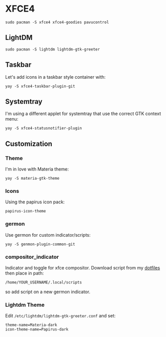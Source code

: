 # XFCE4
```
sudo pacman -S xfce4 xfce4-goodies pavucontrol
```

## LightDM
```
sudo pacman -S lightdm lightdm-gtk-greeter
```

## Taskbar
Let's add icons in a taskbar style container with:
```
yay -S xfce4-taskbar-plugin-git
```

## Systemtray
I'm using a different applet for systemtray that use the correct GTK context menu:
```
yay -S xfce4-statusnotifier-plugin
```

## Customization
### Theme
I'm in love with Materia theme:
```
yay -S materia-gtk-theme
```

### Icons
Using the papirus icon pack:
```
papirus-icon-theme
```

### germon
Use germon for custom indicator/scripts:
```
yay -S genmon-plugin-common-git
```

### compositor_indicator
Indicator and toggle for xfce compositor.
Download script from my [dotfiles](https://github.com/mirkobrombin/myarchlinux/tree/master/dotfiles/local/scripts) then place in path:
```
/home/YOUR_USERNAME/.local/scripts
```
so add script on a new germon indicator.

### Lightdm Theme
Edit `/etc/lightdm/lightdm-gtk-greeter.conf` and set:
```
theme-name=Materia-dark
icon-theme-name=Papirus-dark
```

